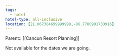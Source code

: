 ```yaml
---
tags:
  - hotel
hotel-type: all-inclusive
location: [21.067384699999998,-86.7780991733916]
---
```

Parent:: [[Cancun Resort Planning]]

Not available for the dates we are going.